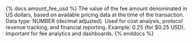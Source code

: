 {% docs amount_fee_usd %}
The value of the fee amount denominated in US dollars, based on available pricing data at the time of the transaction. Data type: NUMBER (decimal adjusted). Used for cost analysis, protocol revenue tracking, and financial reporting. Example: 0.25 (for $0.25 USD). Important for fee analytics and dashboards.
{% enddocs %}
